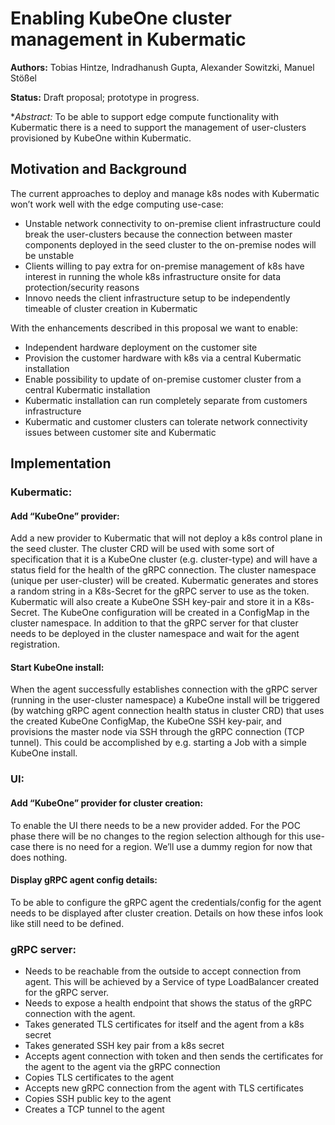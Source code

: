 # Enabling KubeOne cluster management in Kubermatic

**Authors:** Tobias Hintze, Indradhanush Gupta, Alexander Sowitzki, Manuel Stößel

**Status:** Draft proposal; prototype in progress.

**Abstract:* To be able to support edge compute functionality with Kubermatic there is a need to support the management of user-clusters provisioned by KubeOne within Kubermatic.

## Motivation and Background

The current approaches to deploy and manage k8s nodes with Kubermatic won’t work well with the edge computing use-case:
- Unstable network connectivity to on-premise client infrastructure could break the user-clusters because the connection between master components deployed in the seed cluster to the on-premise nodes will be unstable
- Clients willing to pay extra for on-premise management of k8s have interest in running the whole k8s infrastructure onsite for data protection/security reasons
- Innovo needs the client infrastructure setup to be independently timeable of cluster creation in Kubermatic

With the enhancements described in this proposal we want to enable:
- Independent hardware deployment on the customer site
- Provision the customer hardware with k8s via a central Kubermatic installation
- Enable possibility to update of on-premise customer cluster from a central Kubermatic installation
- Kubermatic installation can run completely separate from customers infrastructure
- Kubermatic and customer clusters can tolerate network connectivity issues between customer site and Kubermatic

## Implementation

### Kubermatic:

#### Add “KubeOne” provider:

Add a new provider to Kubermatic that will not deploy a k8s control plane in the seed cluster. The cluster CRD will be used with some sort of specification that it is a KubeOne cluster (e.g. cluster-type) and will have a status field for the health of the gRPC connection. The cluster namespace (unique per user-cluster) will be created. Kubermatic generates and stores a random string in a K8s-Secret for the gRPC server to use as the token. Kubermatic will also create a KubeOne SSH key-pair and store it in a K8s-Secret. The KubeOne configuration will be created in a ConfigMap in the cluster namespace. In addition to that the gRPC server for that cluster needs to be deployed in the cluster namespace and wait for the agent registration.

#### Start KubeOne install:
When the agent successfully establishes connection with the gRPC server (running in the user-cluster namespace) a KubeOne install will be triggered (by watching gRPC agent connection health status in cluster CRD) that uses the created KubeOne ConfigMap, the KubeOne SSH key-pair, and provisions the master node via SSH through the gRPC connection (TCP tunnel). This could be accomplished by e.g. starting a Job with a simple KubeOne install.

### UI:

#### Add “KubeOne” provider for cluster creation:

To enable the UI there needs to be a new provider added. For the POC phase there will be no changes to the region selection although for this use-case there is no need for a region. We’ll use a dummy region for now that does nothing.

#### Display gRPC agent config details:

To be able to configure the gRPC agent the credentials/config for the agent needs to be displayed after cluster creation. Details on how these infos look like still need to be defined.

### gRPC server:

- Needs to be reachable from the outside to accept connection from agent. This will be achieved by a Service of type LoadBalancer created for the gRPC server.
- Needs to expose a health endpoint that shows the status of the gRPC connection with the agent.
- Takes generated TLS certificates for itself and the agent from a k8s secret
- Takes generated SSH key pair from a k8s secret
- Accepts agent connection with token and then sends the certificates for the agent to the agent via the gRPC connection
- Copies TLS certificates to the agent
- Accepts new gRPC connection from the agent with TLS certificates
- Copies SSH public key to the agent
- Creates a TCP tunnel to the agent
